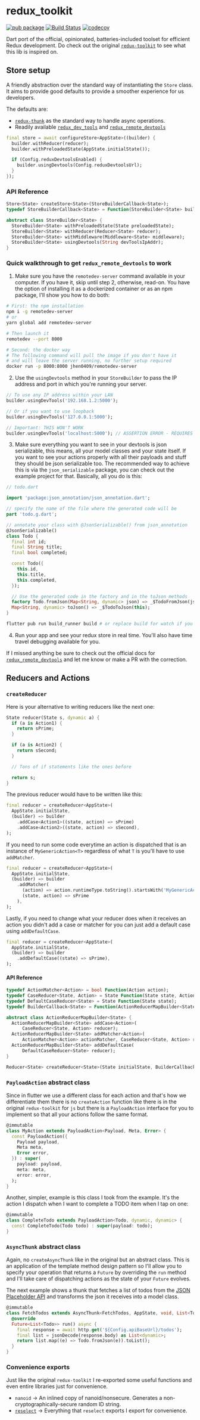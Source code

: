 # redux_toolkit

[![pub package](https://img.shields.io/pub/v/redux_toolkit.svg)](https://pub.dartlang.org/packages/redux_toolkit)
[![Build Status](https://travis-ci.com/mrnkr/redux_toolkit.svg?branch=master)](https://travis-ci.com/mrnkr/redux_toolkit)
[![codecov](https://codecov.io/gh/mrnkr/redux_toolkit/branch/master/graph/badge.svg)](https://codecov.io/gh/mrnkr/redux_toolkit)

Dart port of the official, opinionated, batteries-included toolset for efficient Redux development. Do check out the original [`redux-toolkit`](https://redux-toolkit.js.org/) to see what this lib is inspired on.

## Store setup

A friendly abstraction over the standard way of instantiating the `Store` class. It aims to provide good defaults to provide a smoother experience for us developers.

The defaults are:

- [`redux-thunk`](https://github.com/brianegan/redux_thunk) as the standard way to handle async operations.
- Readily available [`redux_dev_tools`](https://github.com/brianegan/redux_dev_tools) and [`redux_remote_devtools`](https://github.com/MichaelMarner/dart-redux-remote-devtools)

```dart
final store = await configureStore<AppState>((builder) {
  builder.withReducer(reducer);
  builder.withPreloadedState(AppState.initialState());

  if (Config.reduxDevtoolsEnabled) {
    builder.usingDevtools(Config.reduxDevtoolsUrl);
  }
});
```

### API Reference

```dart
Store<State> createStore<State>(StoreBuilderCallback<State>);
typedef StoreBuilderCallback<State> = Function(StoreBuilder<State> builder);

abstract class StoreBuilder<State> {
  StoreBuilder<State> withPreloadedState(State preloadedState);
  StoreBuilder<State> withReducer(Reducer<State> reducer);
  StoreBuilder<State> withMiddleware(Middleware<State> middleware);
  StoreBuilder<State> usingDevtools(String devToolsIpAddr);
}
```

### Quick walkthrough to get `redux_remote_devtools` to work

1. Make sure you have the `remotedev-server` command available in your computer. If you have it, skip until step 2, otherwise, read-on. You have the option of installing it as a dockerized container or as an npm package, I'll show you how to do both:

```bash
# First: the npm installation
npm i -g remotedev-server
# or
yarn global add remotedev-server

# Then launch it
remotedev --port 8000

# Second: the docker way
# The following command will pull the image if you don't have it
# and will leave the server running, no further setup required
docker run -p 8000:8000 jhen0409/remotedev-server
```

2. Use the `usingDevtools` method in your `StoreBuilder` to pass the IP address and port in which you're running your server.

```dart
// To use any IP address within your LAN
builder.usingDevTools('192.168.1.2:5000');

// Or if you want to use loopback
builder.usingDevTools('127.0.0.1:5000');

// Important: THIS WON'T WORK
builder.usingDevTools('localhost:5000'); // ASSERTION ERROR - REQUIRES AN IP ADDRESS STRING
```

3. Make sure everything you want to see in your devtools is json serializable, this means, all your model classes and your state itself. If you want to see your actions properly with all their payloads and stuff they should be json serializable too. The recommended way to achieve this is via the `json_serializable` package, you can check out the example project for that. Basically, all you do is this:

```dart
// todo.dart

import 'package:json_annotation/json_annotation.dart';

// specify the name of the file where the generated code will be
part 'todo.g.dart';

// annotate your class with @JsonSerializable() from json_annotation
@JsonSerializable()
class Todo {
  final int id;
  final String title;
  final bool completed;

  const Todo({
    this.id,
    this.title,
    this.completed,
  });

  // Use the generated code in the factory and in the toJson methods
  factory Todo.fromJson(Map<String, dynamic> json) => _$TodoFromJson(json);
  Map<String, dynamic> toJson() => _$TodoToJson(this);
}
```

```bash
flutter pub run build_runner build # or replace build for watch if you want the generated code to be automatically updated as you write more code :)
```

4. Run your app and see your redux store in real time. You'll also have time travel debugging available for you.

If I missed anything be sure to check out the official docs for [`redux_remote_devtools`](https://github.com/MichaelMarner/dart-redux-remote-devtools) and let me know or make a PR with the correction.

## Reducers and Actions

### `createReducer`

Here is your alternative to writing reducers like the next one:

```dart
State reducer(State s, dynamic a) {
  if (a is Action1) {
    return sPrime;
  }

  if (a is Action2) {
    return sSecond;
  }

  // Tons of if statements like the ones before

  return s;
}
```

The previous reducer would have to be written like this:

```dart
final reducer = createReducer<AppState>(
  AppState.initialState,
  (builder) => builder
    .addCase<Action1>((state, action) => sPrime)
    .addCase<Action2>((state, action) => sSecond),
);
```

If you need to run some code everytime an action is dispatched that is an instance of `MyGenericAction<T>` regardless of what `T` is you'll have to use `addMatcher`.

```dart
final reducer = createReducer<AppState>(
  AppState.initialState,
  (builder) => builder
    .addMatcher(
      (action) => action.runtimeType.toString().startsWith('MyGenericAction'),
      (state, action) => sPrime
    ),
);
```

Lastly, if you need to change what your reducer does when it receives an action you didn't add a case or matcher for you can just add a default case using `addDefaultCase`.

```dart
final reducer = createReducer<AppState>(
  AppState.initialState,
  (builder) => builder
    .addDefaultCase((state) => sPrime),
);
```

#### API Reference

```dart
typedef ActionMatcher<Action> = bool Function(Action action);
typedef CaseReducer<State, Action> = State Function(State state, Action action);
typedef DefaultCaseReducer<State> = State Function(State state);
typedef BuilderCallback<State> = Function(ActionReducerMapBuilder<State> builder);

abstract class ActionReducerMapBuilder<State> {
  ActionReducerMapBuilder<State> addCase<Action>(
      CaseReducer<State, Action> reducer);
  ActionReducerMapBuilder<State> addMatcher<Action>(
      ActionMatcher<Action> actionMatcher, CaseReducer<State, Action> reducer);
  ActionReducerMapBuilder<State> addDefaultCase(
      DefaultCaseReducer<State> reducer);
}

Reducer<State> createReducer<State>(State initialState, BuilderCallback<State> builderCallback);
```

### `PayloadAction` abstract class

Since in flutter we use a different class for each action and that's how we differentiate them there is no `createAction` function like there is in the original `redux-toolkit` for `js` but there is a `PayloadAction` interface for you to implement so that all your actions follow the same format.

```dart
@immutable
class MyAction extends PayloadAction<Payload, Meta, Error> {
  const PayloadAction({
    Payload payload,
    Meta meta,
    Error error,
  }) : super(
    payload: payload,
    meta: meta,
    error: error,
  );
}
```

Another, simpler, example is this class I took from the example. It's the action I dispatch when I want to complete a TODO item when I tap on one:

```dart
@immutable
class CompleteTodo extends PayloadAction<Todo, dynamic, dynamic> {
  const CompleteTodo(Todo todo) : super(payload: todo);
}
```

### `AsyncThunk` abstract class

Again, no `createAsyncThunk` like in the original but an abstract class. This is an application of the template method design pattern so I'll allow you to specify your operation that returns a `Future` by overriding the `run` method and I'll take care of dispatching actions as the state of your `Future` evolves.

The next example shows a thunk that fetches a list of todos from the [JSON Placeholder API](https://jsonplaceholder.typicode.com) and transforms the json it receives into a model class.

```dart
@immutable
class FetchTodos extends AsyncThunk<FetchTodos, AppState, void, List<Todo>> {
  @override
  Future<List<Todo>> run() async {
    final response = await http.get('${Config.apiBaseUrl}/todos');
    final list = jsonDecode(response.body) as List<dynamic>;
    return list.map((e) => Todo.fromJson(e)).toList();
  }
}
```

### Convenience exports

Just like the original `redux-toolkit` I re-exported some useful functions and even entire libraries just for convenience.

- `nanoid` -> An inlined copy of nanoid/nonsecure. Generates a non-cryptographically-secure random ID string.
- [`reselect`](https://github.com/brianegan/reselect_dart) -> Everything that `reselect` exports I export for convenience.
